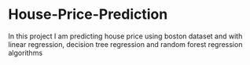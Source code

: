 # House-Price-Prediction
In this project I am predicting house price using boston dataset and  with linear regression, decision tree regression and random forest regression algorithms
